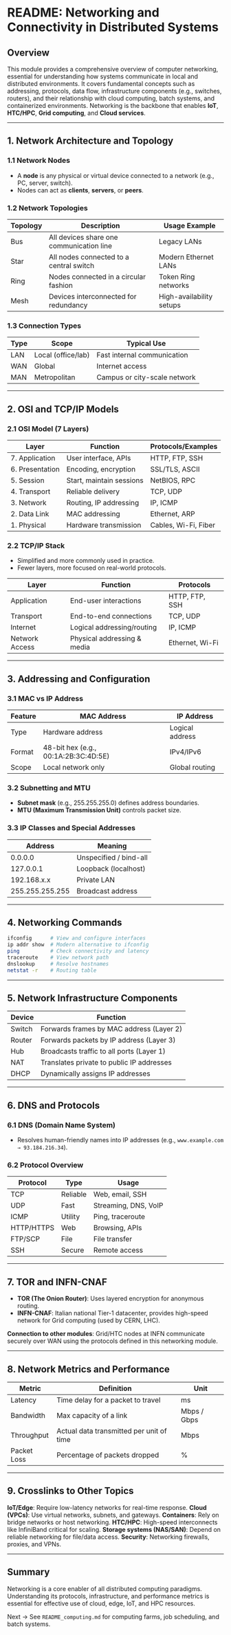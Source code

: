# README: Networking and Connectivity in Distributed Systems

## Overview

This module provides a comprehensive overview of computer networking, essential for understanding how systems communicate in local and distributed environments. It covers fundamental concepts such as addressing, protocols, data flow, infrastructure components (e.g., switches, routers), and their relationship with cloud computing, batch systems, and containerized environments. Networking is the backbone that enables **IoT**, **HTC/HPC**, **Grid computing**, and **Cloud services**.

---

## 1. Network Architecture and Topology

### 1.1 Network Nodes

* A **node** is any physical or virtual device connected to a network (e.g., PC, server, switch).
* Nodes can act as **clients**, **servers**, or **peers**.

### 1.2 Network Topologies

| Topology | Description                              | Usage Example            |
| -------- | ---------------------------------------- | ------------------------ |
| Bus      | All devices share one communication line | Legacy LANs              |
| Star     | All nodes connected to a central switch  | Modern Ethernet LANs     |
| Ring     | Nodes connected in a circular fashion    | Token Ring networks      |
| Mesh     | Devices interconnected for redundancy    | High-availability setups |

### 1.3 Connection Types

| Type | Scope              | Typical Use                  |
| ---- | ------------------ | ---------------------------- |
| LAN  | Local (office/lab) | Fast internal communication  |
| WAN  | Global             | Internet access              |
| MAN  | Metropolitan       | Campus or city-scale network |

---

## 2. OSI and TCP/IP Models

### 2.1 OSI Model (7 Layers)

| Layer           | Function                 | Protocols/Examples   |
| --------------- | ------------------------ | -------------------- |
| 7. Application  | User interface, APIs     | HTTP, FTP, SSH       |
| 6. Presentation | Encoding, encryption     | SSL/TLS, ASCII       |
| 5. Session      | Start, maintain sessions | NetBIOS, RPC         |
| 4. Transport    | Reliable delivery        | TCP, UDP             |
| 3. Network      | Routing, IP addressing   | IP, ICMP             |
| 2. Data Link    | MAC addressing           | Ethernet, ARP        |
| 1. Physical     | Hardware transmission    | Cables, Wi-Fi, Fiber |

### 2.2 TCP/IP Stack

* Simplified and more commonly used in practice.
* Fewer layers, more focused on real-world protocols.

| Layer          | Function                    | Protocols       |
| -------------- | --------------------------- | --------------- |
| Application    | End-user interactions       | HTTP, FTP, SSH  |
| Transport      | End-to-end connections      | TCP, UDP        |
| Internet       | Logical addressing/routing  | IP, ICMP        |
| Network Access | Physical addressing & media | Ethernet, Wi-Fi |

---

## 3. Addressing and Configuration

### 3.1 MAC vs IP Address

| Feature | MAC Address                          | IP Address      |
| ------- | ------------------------------------ | --------------- |
| Type    | Hardware address                     | Logical address |
| Format  | 48-bit hex (e.g., 00:1A:2B:3C:4D:5E) | IPv4/IPv6       |
| Scope   | Local network only                   | Global routing  |

### 3.2 Subnetting and MTU

* **Subnet mask** (e.g., 255.255.255.0) defines address boundaries.
* **MTU (Maximum Transmission Unit)** controls packet size.

### 3.3 IP Classes and Special Addresses

| Address         | Meaning                |
| --------------- | ---------------------- |
| 0.0.0.0         | Unspecified / bind-all |
| 127.0.0.1       | Loopback (localhost)   |
| 192.168.x.x     | Private LAN            |
| 255.255.255.255 | Broadcast address      |

---

## 4. Networking Commands

```bash
ifconfig      # View and configure interfaces
ip addr show  # Modern alternative to ifconfig
ping          # Check connectivity and latency
traceroute    # View network path
dnslookup     # Resolve hostnames
netstat -r    # Routing table
```

---

## 5. Network Infrastructure Components

| Device | Function                                  |
| ------ | ----------------------------------------- |
| Switch | Forwards frames by MAC address (Layer 2)  |
| Router | Forwards packets by IP address (Layer 3)  |
| Hub    | Broadcasts traffic to all ports (Layer 1) |
| NAT    | Translates private to public IP addresses |
| DHCP   | Dynamically assigns IP addresses          |

---

## 6. DNS and Protocols

### 6.1 DNS (Domain Name System)

* Resolves human-friendly names into IP addresses (e.g., `www.example.com → 93.184.216.34`).

### 6.2 Protocol Overview

| Protocol   | Type     | Usage                |
| ---------- | -------- | -------------------- |
| TCP        | Reliable | Web, email, SSH      |
| UDP        | Fast     | Streaming, DNS, VoIP |
| ICMP       | Utility  | Ping, traceroute     |
| HTTP/HTTPS | Web      | Browsing, APIs       |
| FTP/SCP    | File     | File transfer        |
| SSH        | Secure   | Remote access        |

---

## 7. TOR and INFN-CNAF

* **TOR (The Onion Router)**: Uses layered encryption for anonymous routing.
* **INFN-CNAF**: Italian national Tier-1 datacenter, provides high-speed network for Grid computing (used by CERN, LHC).

**Connection to other modules**: Grid/HTC nodes at INFN communicate securely over WAN using the protocols defined in this networking module.

---

## 8. Network Metrics and Performance

| Metric      | Definition                               | Unit        |
| ----------- | ---------------------------------------- | ----------- |
| Latency     | Time delay for a packet to travel        | ms          |
| Bandwidth   | Max capacity of a link                   | Mbps / Gbps |
| Throughput  | Actual data transmitted per unit of time | Mbps        |
| Packet Loss | Percentage of packets dropped            | %           |

---

## 9. Crosslinks to Other Topics

**IoT/Edge**: Require low-latency networks for real-time response.
**Cloud (VPCs)**: Use virtual networks, subnets, and gateways.
**Containers**: Rely on bridge networks or host networking.
**HTC/HPC**: High-speed interconnects like InfiniBand critical for scaling.
**Storage systems (NAS/SAN)**: Depend on reliable networking for file/data access.
**Security**: Networking firewalls, proxies, and VPNs.

---

## Summary

Networking is a core enabler of all distributed computing paradigms. Understanding its protocols, infrastructure, and performance metrics is essential for effective use of cloud, edge, IoT, and HPC resources.

Next → See `README_computing.md` for computing farms, job scheduling, and batch systems.

